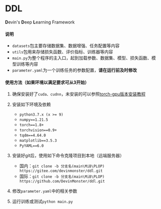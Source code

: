 # DDL

**D**evin's **D**eep **L**earning Framework

#### 说明

+ ```datasets```包主要存储数据集、数据增强、任务配置等内容
+ ```utils```包用来存储损失函数、评价指标、训练器等内容
+ ```main.py```为整个程序的主入口，起到加载参数、数据集、模型、损失函数、模型训练等内容
+ ```parameter.yaml```为一个训练任务的参数配置，**请在运行前及时修改**

#### 使用方法（如果环境以满足要求可从3开始）

1. 确保安装好了```cuda、cudnn```，未安装的可以参照[torch-gpu版本安装教程](https://zhuanlan.zhihu.com/p/479848495)

2. 安装如下环境及依赖
   + ```python3.7.x (x >= 9)```
   + ```numpy==1.21.5```
   + ```torch==1.8+ ```
   + ```torchvision==0.9+```
   + ```tqdm==4.64.0```
   + ```matplotlib==3.5.3```
   + ```PyYAML==6.0```
3. 安装好git后，使用如下命令克隆项目到本地（远端服务器）
   + 国内：```git clone -b 分支名(main\MiB\PLOP) https://gitee.com/devinmonster/ddl.git```
   + 国际：```git clone -b 分支名(main\MiB\PLOP) https://github.com/DevinMonster/ddl.git```
4. 修改```parameter.yaml```中的相关参数
5. 运行训练或测试```python main.py```